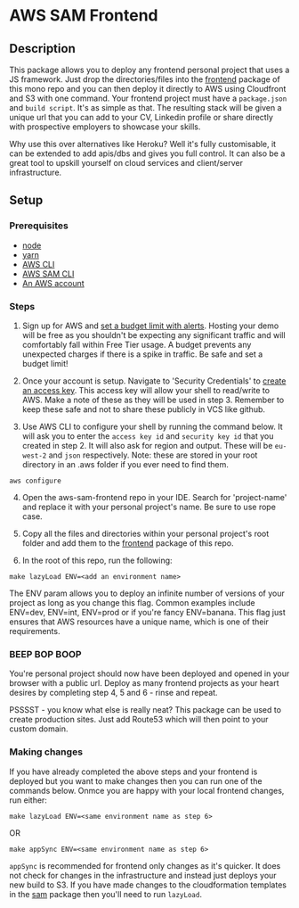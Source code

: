 # AWS SAM Frontend

## Description

This package allows you to deploy any frontend personal project that uses a JS framework. Just drop the directories/files into the [frontend](./packages/frontend) package of this mono repo and you can then deploy it directly to AWS using Cloudfront and S3 with one command. Your frontend project must have a `package.json` and `build script`. It's as simple as that. The resulting stack will be given a unique url that you can add to your CV, Linkedin profile or share directly with prospective employers to showcase your skills.

Why use this over alternatives like Heroku? Well it's fully customisable, it can be extended to add apis/dbs and gives you full control. It can also be a great tool to upskill yourself on cloud services and client/server infrastructure.

## Setup

### Prerequisites

- [node](https://nodejs.org/en/)
- [yarn](https://classic.yarnpkg.com/lang/en/docs/install/#mac-stable)
- [AWS CLI](https://docs.aws.amazon.com/cli/latest/userguide/install-cliv2-mac.html)
- [AWS SAM CLI](https://docs.aws.amazon.com/serverless-application-model/latest/developerguide/serverless-sam-cli-install-mac.html)
- [An AWS account](https://aws.amazon.com/)


### Steps

1. Sign up for AWS and [set a budget limit with alerts](https://acloudguru.com/videos/acg-fundamentals/how-to-set-up-an-aws-billing-and-budget-alert?utm_source=google&utm_medium=paid-search&utm_campaign=cloud-transformation&utm_term=ssi-global-acg-core-dsa&utm_content=free-trial&gclid=Cj0KCQjwlPWgBhDHARIsAH2xdNc1B2rjJN2i4mgEEG6hLWxB21yhBJuF7rsHKoqzw-TFMhUdGL9dv3kaAh9-EALw_wcB). Hosting your demo will be free as you shouldn't be expecting any significant traffic and will comfortably fall within Free Tier usage. A budget prevents any unexpected charges if there is a spike in traffic. Be safe and set a budget limit!

2. Once your account is setup. Navigate to 'Security Credentials' to [create an access key](https://docs.aws.amazon.com/powershell/latest/userguide/pstools-appendix-sign-up.html). This access key will allow your shell to read/write to AWS. Make a note of these as they will be used in step 3. Remember to keep these safe and not to share these publicly in VCS like github.

3. Use AWS CLI to configure your shell by running the command below. It will ask you to enter the `access key id` and `security key id` that you created in step 2. It will also ask for region and output. These will be `eu-west-2` and `json` respectively. Note: these are stored in your root directory in an .aws folder if you ever need to find them. 

```
aws configure
```

4. Open the aws-sam-frontend repo in your IDE. Search for 'project-name' and replace it with your personal project's name. Be sure to use rope case.

5. Copy all the files and directories within your personal project's root folder and add them to the [frontend](./packages/frontend) package of this repo.

6. In the root of this repo, run the following:

```
make lazyLoad ENV=<add an environment name>
```

The ENV param allows you to deploy an infinite number of versions of your project as long as you change this flag. Common examples include ENV=dev, ENV=int, ENV=prod or if you're fancy ENV=banana. This flag just ensures that AWS resources have a unique name, which is one of their requirements.


### BEEP BOP BOOP 

You're personal project should now have been deployed and opened in your browser with a public url. Deploy as many frontend projects as your heart desires by completing step 4, 5 and 6 - rinse and repeat.

PSSSST - you know what else is really neat? This package can be used to create production sites. Just add Route53 which will then point to your custom domain.


### Making changes

If you have already completed the above steps and your frontend is deployed but you want to make changes then you can run one of the commands below. Onmce you are happy with your local frontend changes, run either:

```
make lazyLoad ENV=<same environment name as step 6>
```

OR

```
make appSync ENV=<same environment name as step 6>
```

`appSync` is recommended for frontend only changes as it's quicker. It does not check for changes in the infrastructure and instead just deploys your new build to S3. If you have made changes to the cloudformation templates in the [sam](./packages/sam) package then you'll need to run `lazyLoad`.
